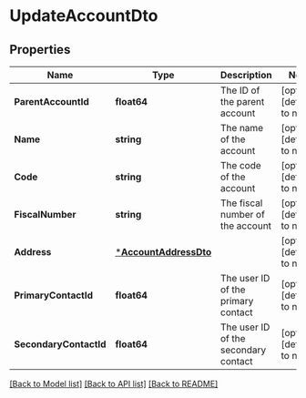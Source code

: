 # UpdateAccountDto

## Properties
Name | Type | Description | Notes
------------ | ------------- | ------------- | -------------
**ParentAccountId** | **float64** | The ID of the parent account | [optional] [default to null]
**Name** | **string** | The name of the account | [optional] [default to null]
**Code** | **string** | The code of the account | [optional] [default to null]
**FiscalNumber** | **string** | The fiscal number of the account | [optional] [default to null]
**Address** | [***AccountAddressDto**](AccountAddressDto.md) |  | [optional] [default to null]
**PrimaryContactId** | **float64** | The user ID of the primary contact | [optional] [default to null]
**SecondaryContactId** | **float64** | The user ID of the secondary contact | [optional] [default to null]

[[Back to Model list]](../README.md#documentation-for-models) [[Back to API list]](../README.md#documentation-for-api-endpoints) [[Back to README]](../README.md)


